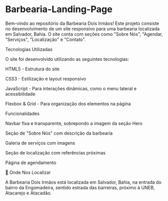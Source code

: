 # Barbearia-Landing-Page
Bem-vindo ao repositório da Barbearia Dois Irmãos! Este projeto consiste no desenvolvimento de um site responsivo para uma barbearia localizada em Salvador, Bahia. O site conta com seções como "Sobre Nós", "Agendar, "Serviços", "Localização" e "Contato".

 Tecnologias Utilizadas

O site foi desenvolvido utilizando as seguintes tecnologias:

HTML5 - Estrutura do site

CSS3 - Estilização e layout responsivo

JavaScript - Para interações dinâmicas, como o menu lateral e acessibilidade

Flexbox & Grid - Para organização dos elementos na página

Funcionalidades

Navbar fixa e transparente, sobrepondo a imagem da seção Hero

Seção de "Sobre Nós" com descrição da barbearia

Galeria de serviços com imagens

Seção de localização com referências próximas

Página de agendamento

📍 Onde Nos Localizar

A Barbearia Dois Irmãos está localizada em Salvador, Bahia, na entrada do bairro da Engomadeira, sentido estrada das barreiras, próximo à UNEB, Atacarejo e Atacadão.